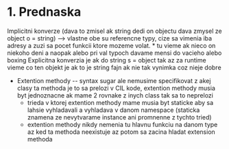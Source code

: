 # 1. Prednaska
Implicitni konverze (dava to zmisel ak string dedi on objectu dava zmysel ze object o = string) --> vlastne obe su referencne typy, cize sa vimenia iba adresy a zuzi sa pocet funkcii ktore mozeme volat.
    * tu vieme ak nieco on niekoho deni a naopak alebo pri val typoch davame mensi do vacieho alebo boxing
Explicitna konverzia je ak do string s = object tak az za runtime vieme co ten objekt je ak to je string fajn ak nie tak vynimka coz nieje dobre

* Extention methody -- syntax sugar ale nemusime specifikovat z akej clasy ta methoda je to sa prelozi v CIL kode, extention methody musia byt jednoznacne ak mame 2 rovnake z inych class tak sa to neprelozi
    * trieda v ktorej extention methody mame musia byt staticke aby sa lahsie vyhladavali a vyhladava v danom namespace (staticka znamena ze nevytvarame instance ani promnenne z tychto tried)
    * extention methody nikdy nemenia tu hlavnu funkciu na danom type az ked ta methoda neexistuje az potom sa zacina hladat extension methoda

